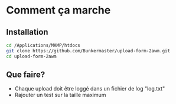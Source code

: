 # Comment ça marche

## Installation

```bash
cd /Applications/MAMP/htdocs
git clone https://github.com/Bunkermaster/upload-form-2awm.git
cd upload-form-2awm
```

## Que faire?
* Chaque upload doit être loggé dans un fichier de log "log.txt"
* Rajouter un test sur la taille maximum
